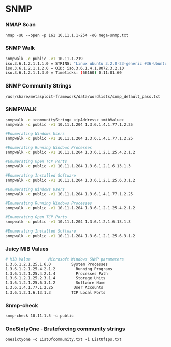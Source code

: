 # SNMP

### NMAP Scan

`nmap -sU --open -p 161 10.11.1.1-254 -oG mega-snmp.txt`

### SNMP Walk

```bash
snmpwalk -c public -v1 10.11.1.219
iso.3.6.1.2.1.1.1.0 = STRING: "Linux ubuntu 3.2.0-23-generic #36-Ubuntu SMP "
iso.3.6.1.2.1.1.2.0 = OID: iso.3.6.1.4.1.8072.3.2.10
iso.3.6.1.2.1.1.3.0 = Timeticks: (66160) 0:11:01.60
```



### SNMP Community Strings

`/usr/share/metasploit-framework/data/wordlists/snmp_default_pass.txt`



### SNMPWALK

```bash
snmpwalk -c <communityString> <ipAddress> <mibValue>
snmpwalk -c public -v1 10.11.1.204 1.3.6.1.4.1.77.1.2.25

#Enumerating Windows Users
snmpwalk -c public -v1 10.11.1.204 1.3.6.1.4.1.77.1.2.25

#Enumerating Running Windows Processes
snmpwalk -c public -v1 10.11.1.204 1.3.6.1.2.1.25.4.2.1.2

#Enumerating Open TCP Ports
snmpwalk -c public -v1 10.11.1.204 1.3.6.1.2.1.6.13.1.3

#Enumerating Installed Software
snmpwalk -c public -v1 10.11.1.204 1.3.6.1.2.1.25.6.3.1.2

#Enumerating Windows Users
snmpwalk -c public -v1 10.11.1.204 1.3.6.1.4.1.77.1.2.25

#Enumerating Running Windows Processes
snmpwalk -c public -v1 10.11.1.204 1.3.6.1.2.1.25.4.2.1.2

#Enumerating Open TCP Ports
snmpwalk -c public -v1 10.11.1.204 1.3.6.1.2.1.6.13.1.3

#Enumerating Installed Software
snmpwalk -c public -v1 10.11.1.204 1.3.6.1.2.1.25.6.3.1.2
```

### Juicy MIB Values

```bash
# MIB Value        Microsoft Windows SNMP parameters
1.3.6.1.2.1.25.1.6.0         System Processes
1.3.6.1.2.1.25.4.2.1.2         Running Programs
1.3.6.1.2.1.25.4.2.1.4         Processes Path
1.3.6.1.2.1.25.2.3.1.4         Storage Units
1.3.6.1.2.1.25.6.3.1.2         Software Name
1.3.6.1.4.1.77.1.2.25         User Accounts
1.3.6.1.2.1.6.13.1.3         TCP Local Ports
```

### Snmp-check

`snmp-check 10.11.1.5 -c public`

### OneSixtyOne - Bruteforcing community strings

`onesixtyone -c ListOfcommunity.txt -i ListOfIps.txt`


